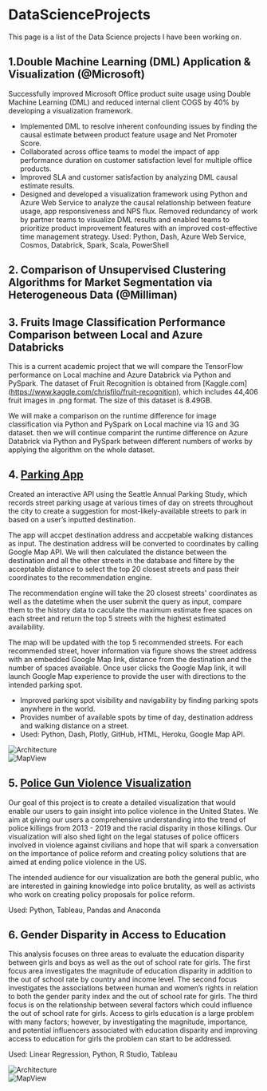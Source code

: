 # DataScienceProjects
This page is a list of the Data Science projects I have been working on. 

## 1.Double Machine Learning (DML) Application & Visualization (@Microsoft)
Successfully improved Microsoft Office product suite usage using Double Machine Learning (DML) and reduced internal client COGS by 40% by developing a visualization framework.
- Implemented DML to resolve inherent confounding issues by finding the causal estimate between product feature usage and Net Promoter Score.
- Collaborated across office teams to model the impact of app performance duration on customer satisfaction level for multiple office products.
- Improved SLA and customer satisfaction by analyzing DML causal estimate results.
- Designed and developed a visualization framework using Python and Azure Web Service to analyze the causal relationship between feature usage, app responsiveness and NPS flux. Removed redundancy of work by partner teams to visualize DML results and enabled teams to prioritize product improvement features with an improved cost-effective time management strategy.
Used: Python, Dash, Azure Web Service, Cosmos, Databrick, Spark, Scala, PowerShell

## 2. Comparison of Unsupervised Clustering Algorithms for Market Segmentation via Heterogeneous Data (@Milliman)

## 3. Fruits Image Classification Performance Comparison between Local and Azure Databricks
This is a current academic project that we will compare the TensorFlow performance on Local machine and Azure Databrick via Python and PySpark. The dataset of Fruit Recognition is obtained from [Kaggle.com] (https://www.kaggle.com/chrisfilo/fruit-recognition), which includes 44,406 fruit images in .png format. The size of this dataset is 8.49GB.   
   
We will make a comparison on the runtime difference for image classification via Python and PySpark on Local machine via 1G and 3G dataset. then we will continue comparint the runtime difference on Azure Databrick via Python and PySpark between different numbers of works by applying the algorithm on the whole dataset.    


## 4. [Parking App](https://github.com/anushnap/seattlepark)
Created an interactive API using the Seattle Annual Parking Study, which records street parking usage at various times of day on streets throughout the city to create a suggestion for most-likely-available streets to park in based on a user’s inputted destination.  
   
The app will accpet destination address and accpetable walking distances as input. The destination address will be converted to coordinates by calling Google Map API. We will then calculated the distance between the destination and all the other streets in the database and filtere by the acceptable distance to select the top 20 closest streets and pass their coordinates to the recommendation engine.    
   
The recommendation engine will take the 20 closest streets' coordinates as well as the datetime when the user submit the query as input, compare them to the history data to caculate the maximum estimate free spaces on each street and return the top 5 streets with the highest estimated availability. 
   
The map will be updated with the top 5 recommended streets. For each recommended street, hover information via figure shows the street address with an embedded Google Map link, distance from the destination and the number of spaces available. Once user clicks the Google Map link, it will launch Google Map experience to provide the user with directions to the intended parking spot.    
   
- Improved parking spot visibility and navigability by finding parking spots anywhere in the world.
- Provides number of available spots by time of day, destination address and walking distance on a street.
- Used: Python, Dash, Plotly, GitHub, HTML, Heroku, Google Map API.  
   
![Architecture](/Users/jane/Desktop/1.png?raw=true "Architecture")  
![MapView](/Users/jane/Desktop/2.png?raw=true "MapView") 

## 5. [Police Gun Violence Visualization](https://public.tableau.com/app/profile/qiaohui.sun/viz/PoliceViolenceintheUnitedStates2013-2019_16077210133780/Final_Concept)  
Our goal of this project is to create a detailed visualization that would enable our users to gain insight into police violence in the United States. We aim at giving our users a comprehensive understanding into the trend of police killings from 2013 - 2019 and the racial disparity in those killings. Our visualization will also shed light on the legal statuses of police officers involved in violence against civilians and hope that will spark a conversation on the importance of police reform and creating policy solutions that are aimed at ending police violence in the US.   
   
The intended audience for our visualization are both the general public, who are interested in gaining knowledge into police brutality, as well as activists who work on creating policy proposals for police reform.   
   
Used: Python, Tableau, Pandas and Anaconda

## 6. Gender Disparity in Access to Education
This analysis focuses on three areas to evaluate the education disparity between girls and boys as well as the out of school rate
for girls. The first focus area investigates the magnitude of education disparity in addition to the out of school rate by country and income level. The second focus investigates the associations between human and women’s rights in relation to both the gender parity index and the out of school rate for girls. The third focus is on the relationship between several factors which could influence the out of school rate for girls. Access to girls education is a large problem with many factors; however, by investigating the magnitude, importance, and potential influencers associated with education disparity and improving access to education for girls the problem can start to be addressed.  
   
Used: Linear Regression, Python, R Studio, Tableau
   
![Architecture](/Users/jane/Desktop/1.png?raw=true "Architecture")  
![MapView](/Users/jane/Desktop/2.png?raw=true "MapView") 


